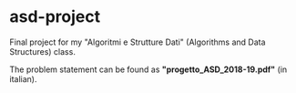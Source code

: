 # asd-project
Final project for my "Algoritmi e Strutture Dati" (Algorithms and Data Structures) class.

The problem statement can be found as **"progetto_ASD_2018-19.pdf"** (in italian).